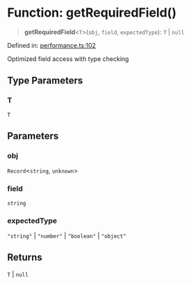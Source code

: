 # Function: getRequiredField()

> **getRequiredField**\<`T`\>(`obj`, `field`, `expectedType`): `T` \| `null`

Defined in: [performance.ts:102](https://github.com/Nick2bad4u/dnsValidator/blob/main/src/performance.ts#L102)

Optimized field access with type checking

## Type Parameters

### T

`T`

## Parameters

### obj

`Record`\<`string`, `unknown`\>

### field

`string`

### expectedType

`"string"` | `"number"` | `"boolean"` | `"object"`

## Returns

`T` \| `null`
